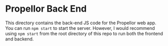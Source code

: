 # Propellor Back End

This directory contains the back-end JS code for the Propellor web app. You can
run `npm start` to start the server. However, I would recommend using `npm start` from the root directory of this repo to run both the frontend and backend.